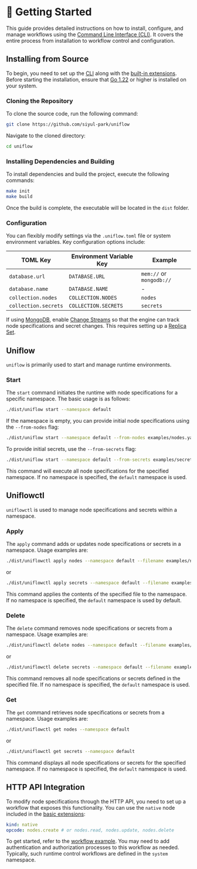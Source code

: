 # 🚀 Getting Started

This guide provides detailed instructions on how to install, configure, and manage workflows using the [Command Line Interface (CLI)](../cmd/README.md). It covers the entire process from installation to workflow control and configuration.

## Installing from Source

To begin, you need to set up the [CLI](../cmd/README.md) along with the [built-in extensions](../ext/README.md). Before starting the installation, ensure that [Go 1.22](https://go.dev/doc/install) or higher is installed on your system.

### Cloning the Repository

To clone the source code, run the following command:

```sh
git clone https://github.com/siyul-park/uniflow
```

Navigate to the cloned directory:

```sh
cd uniflow
```

### Installing Dependencies and Building

To install dependencies and build the project, execute the following commands:

```sh
make init
make build
```

Once the build is complete, the executable will be located in the `dist` folder.

### Configuration

You can flexibly modify settings via the `.uniflow.toml` file or system environment variables. Key configuration options include:

| TOML Key              | Environment Variable Key  | Example                    |
|-----------------------|----------------------------|----------------------------|
| `database.url`        | `DATABASE.URL`             | `mem://` or `mongodb://`   |
| `database.name`       | `DATABASE.NAME`            | -                          |
| `collection.nodes`    | `COLLECTION.NODES`         | `nodes`                    |
| `collection.secrets`  | `COLLECTION.SECRETS`       | `secrets`                  |

If using [MongoDB](https://www.mongodb.com/), enable [Change Streams](https://www.mongodb.com/docs/manual/changeStreams/) so that the engine can track node specifications and secret changes. This requires setting up a [Replica Set](https://www.mongodb.com/docs/manual/replication/).

## Uniflow

`uniflow` is primarily used to start and manage runtime environments.

### Start

The `start` command initiates the runtime with node specifications for a specific namespace. The basic usage is as follows:

```sh
./dist/uniflow start --namespace default
```

If the namespace is empty, you can provide initial node specifications using the `--from-nodes` flag:

```sh
./dist/uniflow start --namespace default --from-nodes examples/nodes.yaml
```

To provide initial secrets, use the `--from-secrets` flag:

```sh
./dist/uniflow start --namespace default --from-secrets examples/secrets.yaml
```

This command will execute all node specifications for the specified namespace. If no namespace is specified, the `default` namespace is used.

## Uniflowctl

`uniflowctl` is used to manage node specifications and secrets within a namespace.

### Apply

The `apply` command adds or updates node specifications or secrets in a namespace. Usage examples are:

```sh
./dist/uniflowctl apply nodes --namespace default --filename examples/nodes.yaml
```

or

```sh
./dist/uniflowctl apply secrets --namespace default --filename examples/secrets.yaml
```

This command applies the contents of the specified file to the namespace. If no namespace is specified, the `default` namespace is used by default.

### Delete

The `delete` command removes node specifications or secrets from a namespace. Usage examples are:

```sh
./dist/uniflowctl delete nodes --namespace default --filename examples/nodes.yaml
```

or

```sh
./dist/uniflowctl delete secrets --namespace default --filename examples/secrets.yaml
```

This command removes all node specifications or secrets defined in the specified file. If no namespace is specified, the `default` namespace is used.

### Get

The `get` command retrieves node specifications or secrets from a namespace. Usage examples are:

```sh
./dist/uniflowctl get nodes --namespace default
```

or

```sh
./dist/uniflowctl get secrets --namespace default
```

This command displays all node specifications or secrets for the specified namespace. If no namespace is specified, the `default` namespace is used.

## HTTP API Integration

To modify node specifications through the HTTP API, you need to set up a workflow that exposes this functionality. You can use the `native` node included in the [basic extensions](../ext/README.md):

```yaml
kind: native
opcode: nodes.create # or nodes.read, nodes.update, nodes.delete
```

To get started, refer to the [workflow example](../examples/system.yaml). You may need to add authentication and authorization processes to this workflow as needed. Typically, such runtime control workflows are defined in the `system` namespace.
